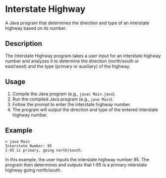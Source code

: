 # Interstate Highway

A Java program that determines the direction and type of an interstate highway based on its number.

## Description

The Interstate Highway program takes a user input for an interstate highway number and analyzes it to determine the direction (north/south or east/west) and the type (primary or auxiliary) of the highway.

## Usage

1. Compile the Java program (e.g., `javac Main.java`).
2. Run the compiled Java program (e.g., `java Main`).
3. Follow the prompt to enter the interstate highway number.
4. The program will output the direction and type of the entered interstate highway number.

## Example

```plaintext
> java Main
Interstate Number: 95
I-95 is primary, going north/south.
```
In this example, the user inputs the interstate highway number 95. The program then determines and outputs that I-95 is a primary interstate highway going north/south.
